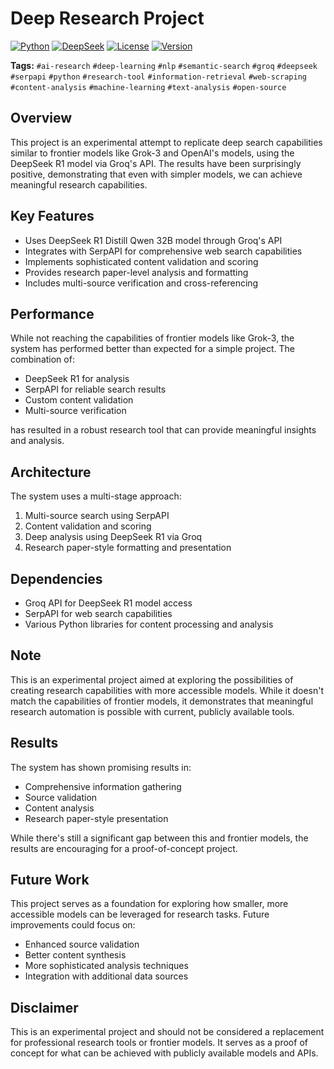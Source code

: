 # Deep Research Project

[![Python](https://img.shields.io/badge/Python-3.8%2B-blue.svg)](https://www.python.org/downloads/)
[![DeepSeek](https://img.shields.io/badge/Model-DeepSeek%20R1-green.svg)](https://groq.com)
[![License](https://img.shields.io/badge/License-MIT-yellow.svg)](https://opensource.org/licenses/MIT)
[![Version](https://img.shields.io/badge/version-1.0.0-blue.svg)](https://github.com/shiv207/Deepsearch-clone-opensource/releases)

**Tags:** `#ai-research` `#deep-learning` `#nlp` `#semantic-search` `#groq` `#deepseek` `#serpapi` `#python` `#research-tool` `#information-retrieval` `#web-scraping` `#content-analysis` `#machine-learning` `#text-analysis` `#open-source`

## Overview
This project is an experimental attempt to replicate deep search capabilities similar to frontier models like Grok-3 and OpenAI's models, using the DeepSeek R1 model via Groq's API. The results have been surprisingly positive, demonstrating that even with simpler models, we can achieve meaningful research capabilities.

## Key Features
- Uses DeepSeek R1 Distill Qwen 32B model through Groq's API
- Integrates with SerpAPI for comprehensive web search capabilities
- Implements sophisticated content validation and scoring
- Provides research paper-level analysis and formatting
- Includes multi-source verification and cross-referencing

## Performance
While not reaching the capabilities of frontier models like Grok-3, the system has performed better than expected for a simple project. The combination of:
- DeepSeek R1 for analysis
- SerpAPI for reliable search results
- Custom content validation
- Multi-source verification

has resulted in a robust research tool that can provide meaningful insights and analysis.

## Architecture
The system uses a multi-stage approach:
1. Multi-source search using SerpAPI
2. Content validation and scoring
3. Deep analysis using DeepSeek R1 via Groq
4. Research paper-style formatting and presentation

## Dependencies
- Groq API for DeepSeek R1 model access
- SerpAPI for web search capabilities
- Various Python libraries for content processing and analysis

## Note
This is an experimental project aimed at exploring the possibilities of creating research capabilities with more accessible models. While it doesn't match the capabilities of frontier models, it demonstrates that meaningful research automation is possible with current, publicly available tools.

## Results
The system has shown promising results in:
- Comprehensive information gathering
- Source validation
- Content analysis
- Research paper-style presentation

While there's still a significant gap between this and frontier models, the results are encouraging for a proof-of-concept project.

## Future Work
This project serves as a foundation for exploring how smaller, more accessible models can be leveraged for research tasks. Future improvements could focus on:
- Enhanced source validation
- Better content synthesis
- More sophisticated analysis techniques
- Integration with additional data sources

## Disclaimer
This is an experimental project and should not be considered a replacement for professional research tools or frontier models. It serves as a proof of concept for what can be achieved with publicly available models and APIs. 